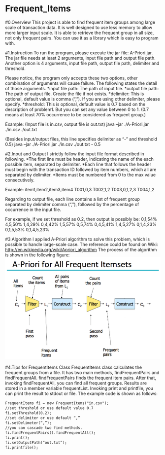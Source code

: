 Frequent_Items
==============
#0.Overview
This project is able to find frequent item groups among large scale of transaction data.
It is well designed to use less memory to allow more larger input scale.
It is able to retrieve the frequent group in all size, not only frequent pairs.
You can use it as a library which is easy to program with.

#1.Instruction
To run the program, please execute the jar file: A-Priori.jar. The jar file needs at least 2 arguments, input file path and output file path. Another option is 4 arguments, input file path, output file path, delimiter and threshold. 

Please notice, the program only accepts these two options, other combination of arguments will cause failure. The following states the detail of those arguments.
*input file path: The path of input file.
*output file path: The path of output file. Create the file if not exists.
*delimiter: This is optional, default value is comma (“,”). If you are using other delimiter, please specify.
*threshold: This is optional, default value is 0.7 based on the description of problem1. But you can set any value between 0 to 1. (0.7 means at least 70% occurrence to be considered as frequent group.)

Example:
(Input file is in.csv, output file is out.txt) 
java –jar ./A-Priori.jar ./in.csv ./out.txt

(Besides input/output files, this line specifies delimiter as “-” and threshold 0.5)
java –jar ./A-Priori.jar ./in.csv ./out.txt - 0.5

#2.Input and Output
I strictly follow the input file format described in following.
*The first line must be header, indicating the name of the each possible item, separated by delimiter.
*Each line that follows the header must begin with the transaction ID followed by item numbers, which all are separated by delimiter.
*Items must be numbered from 0 to the max value consecutively.

Example:
item1,item2,item3,item4
T001,0,3
T002,1,2
T003,0,1,2,3
T004,1,2

Regarding to output file, each line contains a list of frequent group separated by delimiter comma (“,”), followed by the percentage of occurrence in the input file.

For example, if we set threshold as 0.2, then output is possibly be:
0,1,54%
4,5,50%
1,4,29%
0,4,42%
1,5,57%
0,5,74%
0,4,5,41%
1,4,5,27%
0,1,4,23%
0,1,5,53%
0,1,4,5,23%

#3.Algorithm
I applied A-Priori algorithm to solve this problem, which is possible to handle large-scale case. The reference could be found on Wiki: http://en.wikipedia.org/wiki/Apriori_algorithm
The process of the algorithm is shown in the following figure: 
![Picture for a-priori algorithm](/resource/apriori.png)
 

#4.Tips for FrequentItems Class
FrequentItems class calculates the frequent groups from a file. It has two main methods, findFrequentPairs and findFrequentAll. findFrequentPairs finds the frequent item pairs. After that, invoking findFrequentAll, you can find all frequent groups. Results are stored in a member variable frequentList. Invoking print and printfile, you can print the result to stdout or file. The example code is shown as follows:
```
FrequentItems fi = new FrequentItems("in.csv");
//set threshold or use default value 0.7
fi.setThreshold(0.2);
//set delimiter or use default “,”
fi.setDelimeter(“,”);
//you can cascade two find methods.
fi.findFrequentPairs().findFrequentAll();
fi.print();
fi.setOutputPath(“out.txt”);
fi.printfile();
```